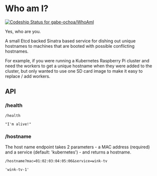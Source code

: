 # Who am I?
[ ![Codeship Status for gabe-ochoa/WhoAmI](https://app.codeship.com/projects/43ec8010-dec2-0134-f6d9-669b3eb0e523/status?branch=master)](https://app.codeship.com/projects/204740)

Yes, who are you.

A small Etcd backed Sinatra based service for dishing out unique hostnames to machines that are booted with possible conflicting hostnames.

For example, if you were running a Kubernetes Raspberry Pi cluster and need the workers to get a unique hostname when they were added to the cluster, but only wanted to use one SD card image to make it easy to replace / add workers.

## API

### /health
```
/health
```
```
"I'm alive!"
```

### /hostname
The host name endpoint takes 2 parameters - a MAC address (required) and a service (default: 'kubernetes') - and returns a hostname.
```
/hostname?mac=01:02:03:04:05:06&service=wink-tv
```
```
'wink-tv-1'
```
